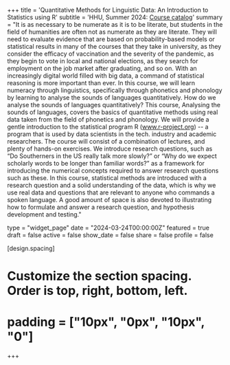 +++
title = 'Quantitative Methods for Linguistic Data: An Introduction to Statistics using R'
subtitle = 'HHU, Summer 2024: [Course catalog](https://lsf.hhu.de/qisserver/rds?state=verpublish&status=init&vmfile=no&publishid=233658&moduleCall=webInfo&publishConfFile=webInfo&publishSubDir=veranstaltung)'
summary = "It is as necessary to be numerate as it is to be literate, but students in the field of humanities are often not as numerate as they are literate. They will need to evaluate evidence that are based on probability-based models or statistical results in many of the courses that they take in university, as they consider the efficacy of vaccination and the severity of the pandemic, as they begin to vote in local and national elections, as they search for employment on the job market after graduating, and so on. With an increasingly digital world filled with big data, a command of statistical reasoning is more important than ever. In this course, we will learn numeracy through linguistics, specifically through phonetics and phonology by learning to analyse the sounds of languages quantitatively. How do we analyse the sounds of languages quantitatively? This course, Analysing the sounds of languages, covers the basics of quantitative methods using real data taken from the field of phonetics and phonology. We will provide a gentle introduction to the statistical program R (www.r-project.org) -- a program that is used by data scientists in the tech. industry and academic researchers. The course will consist of a combination of lectures, and plenty of hands-on exercises. We introduce research questions, such as “Do Southerners in the US really talk more slowly?” or “Why do we expect scholarly words to be longer than familiar words?” as a framework for introducing the numerical concepts required to answer research questions such as these. In this course, statistical methods are introduced with a research question and a solid understanding of the data, which is why we use real data and questions that are relevant to anyone who commands a spoken language. A good amount of space is also devoted to illustrating how to formulate and answer a research question, and hypothesis development and testing."

type = "widget_page"
date = "2024-03-24T00:00:00Z"
featured = true
draft = false
active = false
show_date = false
share = false
profile = false

[design.spacing]
  # Customize the section spacing. Order is top, right, bottom, left.
  # padding = ["10px", "0px", "10px", "0"]

+++

